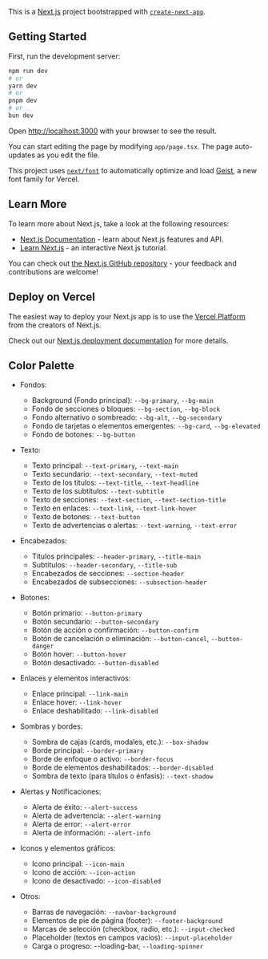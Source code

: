 This is a [Next.js](https://nextjs.org) project bootstrapped with [`create-next-app`](https://nextjs.org/docs/app/api-reference/cli/create-next-app).

## Getting Started

First, run the development server:

```bash
npm run dev
# or
yarn dev
# or
pnpm dev
# or
bun dev
```

Open [http://localhost:3000](http://localhost:3000) with your browser to see the result.

You can start editing the page by modifying `app/page.tsx`. The page auto-updates as you edit the file.

This project uses [`next/font`](https://nextjs.org/docs/app/building-your-application/optimizing/fonts) to automatically optimize and load [Geist](https://vercel.com/font), a new font family for Vercel.

## Learn More

To learn more about Next.js, take a look at the following resources:

- [Next.js Documentation](https://nextjs.org/docs) - learn about Next.js features and API.
- [Learn Next.js](https://nextjs.org/learn) - an interactive Next.js tutorial.

You can check out [the Next.js GitHub repository](https://github.com/vercel/next.js) - your feedback and contributions are welcome!

## Deploy on Vercel

The easiest way to deploy your Next.js app is to use the [Vercel Platform](https://vercel.com/new?utm_medium=default-template&filter=next.js&utm_source=create-next-app&utm_campaign=create-next-app-readme) from the creators of Next.js.

Check out our [Next.js deployment documentation](https://nextjs.org/docs/app/building-your-application/deploying) for more details.


## Color Palette
[comment]: <> (sorry for spanish)
- Fondos:
  - Background (Fondo principal): `--bg-primary`, `--bg-main`
  - Fondo de secciones o bloques: `--bg-section`, `--bg-block`
  - Fondo alternativo o sombreado: `--bg-alt`, `--bg-secondary`
  - Fondo de tarjetas o elementos emergentes: `--bg-card`, `--bg-elevated`
  - Fondo de botones: `--bg-button`

- Texto:
  - Texto principal: `--text-primary`, `--text-main`
  - Texto secundario: `--text-secondary`, `--text-muted`
  - Texto de los títulos: `--text-title`, `--text-headline`
  - Texto de los subtítulos: `--text-subtitle`
  - Texto de secciones: `--text-section`, `--text-section-title`
  - Texto en enlaces: `--text-link`, `--text-link-hover`
  - Texto de botones: `--text-button`
  - Texto de advertencias o alertas: `--text-warning`, `--text-error`

- Encabezados:
  - Títulos principales: `--header-primary`, `--title-main`
  - Subtítulos: `--header-secondary`, `--title-sub`
  - Encabezados de secciones: `--section-header`
  - Encabezados de subsecciones: `--subsection-header`

- Botones:
  - Botón primario: `--button-primary`
  - Botón secundario: `--button-secondary`
  - Botón de acción o confirmación: `--button-confirm`
  - Botón de cancelación o eliminación: `--button-cancel`, `--button-danger`
  - Botón hover: `--button-hover`
  - Botón desactivado: `--button-disabled`

- Enlaces y elementos interactivos:

  - Enlace principal: `--link-main`
  - Enlace hover: `--link-hover`
  - Enlace deshabilitado: `--link-disabled`

- Sombras y bordes:
  - Sombra de cajas (cards, modales, etc.): `--box-shadow`
  - Borde principal: `--border-primary`
  - Borde de enfoque o activo: `--border-focus`
  - Borde de elementos deshabilitados: `--border-disabled`
  - Sombra de texto (para títulos o énfasis): `--text-shadow`

- Alertas y Notificaciones:
  - Alerta de éxito: `--alert-success`
  - Alerta de advertencia: `--alert-warning`
  - Alerta de error: `--alert-error`
  - Alerta de información: `--alert-info`

- Iconos y elementos gráficos:
  - Icono principal: `--icon-main`
  - Icono de acción: `--icon-action`
  - Icono de desactivado: `--icon-disabled`

- Otros:
  - Barras de navegación: `--navbar-background`
  - Elementos de pie de página (footer): `--footer-background`
  - Marcas de selección (checkbox, radio, etc.): `--input-checked`
  - Placeholder (textos en campos vacíos): `--input-placeholder`
  - Carga o progreso: --loading-bar, `--loading-spinner`
